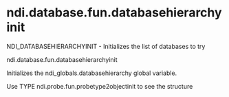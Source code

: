 # ndi.database.fun.databasehierarchyinit

  NDI_DATABASEHIERARCHYINIT - Initializes the list of databases to try
 
  ndi.database.fun.databasehierarchyinit
 
  Initializes the ndi_globals.databasehierarchy global variable.  
  
  Use TYPE ndi.probe.fun.probetype2objectinit to see the structure
